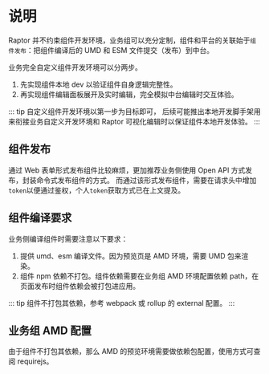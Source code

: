 # 说明
Raptor 并不约束组件开发环境，业务组可以充分定制，组件和平台的关联始于`组件发布`：把组件编译后的 UMD 和 ESM 文件提交（发布）到中台。

业务完全自定义组件开发环境可以分两步。
1. 先实现组件本地 dev 以验证组件自身逻辑完整性。
2. 再实现组件编辑面板展开及实时编辑，完全模拟中台编辑时交互体验。

::: tip
自定义组件开发环境以第一步为目标即可，
后续可能推出本地开发脚手架用来衔接业务自定义开发环境和 Raptor 可视化编辑时以保证组件本地开发体验。
:::

## 组件发布
通过 Web 表单形式发布组件比较麻烦，更加推荐业务侧使用 Open API 方式发布，封装命令式发布组件的方式。
而通过该形式发布组件，需要在请求头中增加`token`以便通过鉴权，个人`token`获取方式已在上文提及。

## 组件编译要求
业务侧编译组件时需要注意以下要求：
1. 提供 umd、esm 编译文件。因为预览页是 AMD 环境，需要 UMD 包来渲染。
2. 组件 npm 依赖不打包。组件依赖需要在业务组 AMD 环境配置依赖 path，在页面发布时组件依赖会被打包进应用。

::: tip
组件不打包其依赖，参考 webpack 或 rollup 的 external 配置。
:::

## 业务组 AMD 配置
由于组件不打包其依赖，那么 AMD 的预览环境需要做依赖包配置，使用方式可查阅 requirejs。
